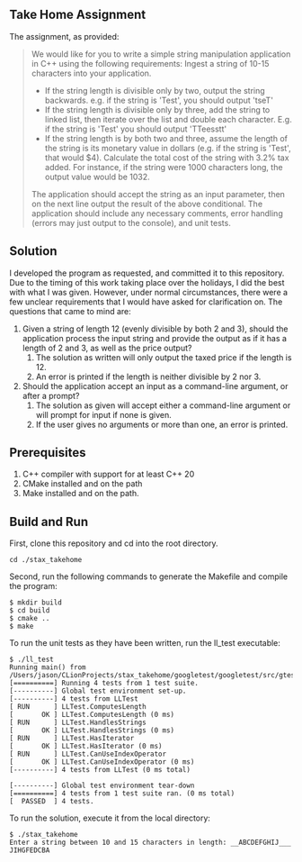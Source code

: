 ## Take Home Assignment
The assignment, as provided:

>We would like for you to write a simple string manipulation application in C++ using the following requirements:
>Ingest a string of 10-15 characters into your application.
>* If the string length is divisible only by two, output the string backwards.  e.g. if the string is 'Test', you should output 'tseT'
>* If the string length is divisible only by three, add the string to linked list, then iterate over the list and double each character.  E.g. if the string is 'Test' you should output 'TTeesstt'
>* If the string length is by both two and three, assume the length of the string is its monetary value in dollars (e.g. if the string is 'Test', that would $4).  Calculate the total cost of the string with 3.2% tax added.  For instance, if the string were 1000 characters long, the output value would be 1032.  
>
>The application should accept the string as an input parameter, then on the next line output the result of the above conditional.
>The application should include any necessary comments, error handling (errors may just output to the console), and unit tests.

## Solution
I developed the program as requested, and committed it to this repository. Due to the timing of this work taking place over the holidays,
I did the best with what I was given. However, under normal circumstances, there were a few unclear requirements that I would have asked for
clarification on. The questions that came to mind are:
1. Given a string of length 12 (evenly divisible by both 2 and 3), should the application process the input string and provide the output as if it has a length of 2 and 3, as well as the price output?
    1. The solution as written will only output the taxed price if the length is 12.
    2. An error is printed if the length is neither divisible by 2 nor 3.
2. Should the application accept an input as a command-line argument, or after a prompt?
   1. The solution as given will accept either a command-line argument or will prompt for input if none is given.
   2. If the user gives no arguments or more than one, an error is printed.
## Prerequisites
1. C++ compiler with support for at least C++ 20
2. CMake installed and on the path
3. Make installed and on the path.

## Build and Run
First, clone this repository and cd into the root directory.

`cd ./stax_takehome`

Second, run the following commands to generate the Makefile and compile the program:

```
$ mkdir build
$ cd build
$ cmake ..
$ make
```

To run the unit tests as they have been written, run the ll_test executable:  
```
$ ./ll_test
Running main() from /Users/jason/CLionProjects/stax_takehome/googletest/googletest/src/gtest_main.cc
[==========] Running 4 tests from 1 test suite.
[----------] Global test environment set-up.
[----------] 4 tests from LLTest
[ RUN      ] LLTest.ComputesLength
[       OK ] LLTest.ComputesLength (0 ms)
[ RUN      ] LLTest.HandlesStrings
[       OK ] LLTest.HandlesStrings (0 ms)
[ RUN      ] LLTest.HasIterator
[       OK ] LLTest.HasIterator (0 ms)
[ RUN      ] LLTest.CanUseIndexOperator
[       OK ] LLTest.CanUseIndexOperator (0 ms)
[----------] 4 tests from LLTest (0 ms total)

[----------] Global test environment tear-down
[==========] 4 tests from 1 test suite ran. (0 ms total)
[  PASSED  ] 4 tests.
```

To run the solution, execute it from the local directory:
```
$ ./stax_takehome
Enter a string between 10 and 15 characters in length: __ABCDEFGHIJ___
JIHGFEDCBA
```
